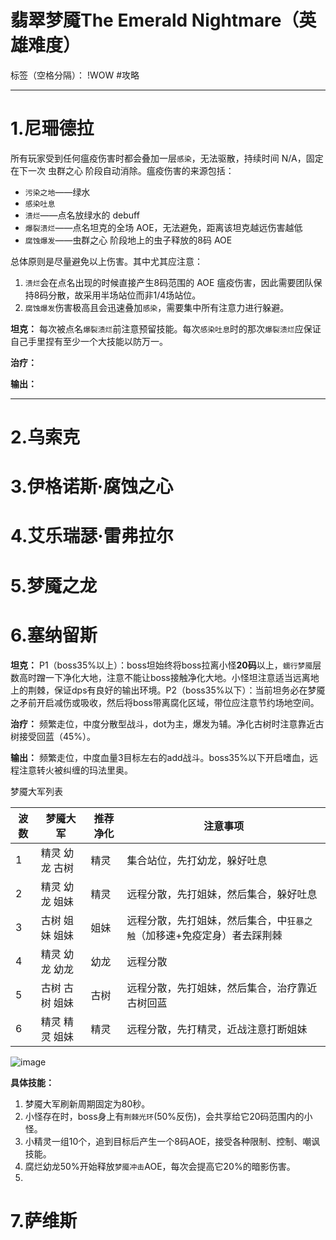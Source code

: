 ﻿# 翡翠梦魇The Emerald Nightmare（英雄难度）

标签（空格分隔）： !WOW #攻略

---

# 1.尼珊德拉
所有玩家受到任何瘟疫伤害时都会叠加一层`感染`，无法驱散，持续时间 N/A，固定在下一次 虫群之心 阶段自动消除。瘟疫伤害的来源包括：

- `污染之地`——绿水
- `感染吐息`
- `溃烂`——点名放绿水的 debuff
- `爆裂溃烂`——点名坦克的全场 AOE，无法避免，距离该坦克越远伤害越低
- `腐蚀爆发`——虫群之心 阶段地上的虫子释放的8码 AOE

总体原则是尽量避免以上伤害。其中尤其应注意：

1. `溃烂`会在点名出现的时候直接产生8码范围的 AOE 瘟疫伤害，因此需要团队保持8码分散，故采用半场站位而非1/4场站位。
2. `腐蚀爆发`伤害极高且会迅速叠加`感染`，需要集中所有注意力进行躲避。

**坦克：** 每次被点名`爆裂溃烂`前注意预留技能。每次`感染吐息`时的那次`爆裂溃烂`应保证自己手里捏有至少一个大技能以防万一。

**治疗：** 

**输出：** 

---
# 2.乌索克

# 3.伊格诺斯·腐蚀之心

# 4.艾乐瑞瑟·雷弗拉尔

# 5.梦魇之龙

# 6.塞纳留斯
**坦克：** P1（boss35%以上）：boss坦始终将boss拉离小怪**20码**以上，`蠕行梦魇`层数高时蹭一下净化大地，注意不能让boss接触净化大地。小怪坦注意适当远离地上的荆棘，保证dps有良好的输出环境。P2（boss35%以下）：当前坦务必在梦魇之矛前开启减伤或吸收，然后将boss带离腐化区域，带位应注意节约场地空间。

**治疗：** 频繁走位，中度分散型战斗，dot为主，爆发为辅。净化古树时注意靠近古树接受回蓝（45%）。

**输出：** 频繁走位，中度血量3目标左右的add战斗。boss35%以下开启嗜血，远程注意转火被纠缠的玛法里奥。

梦魇大军列表

波数 | 梦魇大军 | 推荐净化 | 注意事项
---|---|---|---
1 | 精灵 幼龙 古树 | 精灵 | 集合站位，先打幼龙，躲好吐息
2 | 精灵 幼龙 姐妹 | 精灵 | 远程分散，先打姐妹，然后集合，躲好吐息
3 | 古树 姐妹 姐妹 | 姐妹 | 远程分散，先打姐妹，然后集合，中`狂暴之触`（加移速+免疫定身）者去踩荆棘
4 | 精灵 幼龙 幼龙 | 幼龙 | 远程分散
5 | 古树 古树 姐妹 | 古树 | 远程分散，先打姐妹，然后集合，治疗靠近古树回蓝
6 | 精灵 精灵 姐妹 | 精灵 | 远程分散，先打精灵，近战注意打断姐妹

![image](http://img.nga.cn/attachments/mon_201609/15/62Q2f-ktaaZ20T3cSoz-gu.png)

**具体技能：**
1. 梦魇大军刷新周期固定为80秒。
2. 小怪存在时，boss身上有`荆棘光环`(50%反伤)，会共享给它20码范围内的小怪。
3. 小精灵一组10个，追到目标后产生一个8码AOE，接受各种限制、控制、嘲讽技能。
4. 腐烂幼龙50%开始释放`梦魇冲击`AOE，每次会提高它20%的暗影伤害。
5. 

# 7.萨维斯




